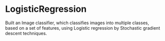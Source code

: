 # LogisticRegression

Built an Image classifier, which classifies images into multiple classes, based on a set of features, using Logistic regression by Stochastic gradient descent techniques.
